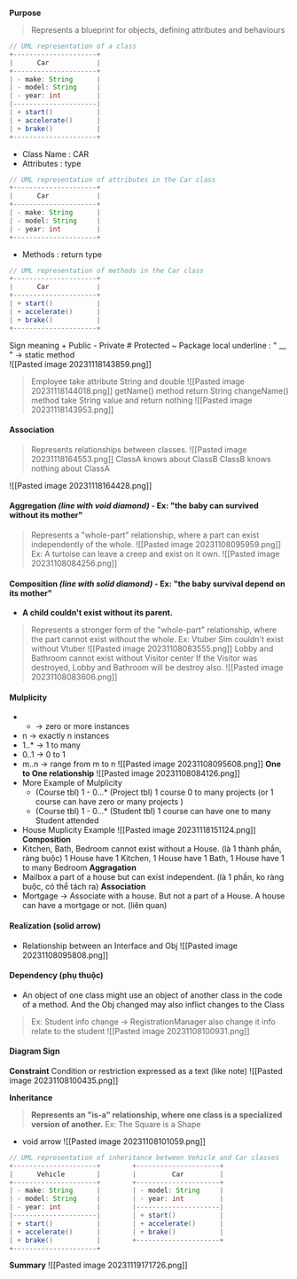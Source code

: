 **Purpose**
> Represents a blueprint for objects, defining attributes and behaviours 
```java
// UML representation of a class
+---------------------+
|      Car            |
+---------------------+
| - make: String      |
| - model: String     |
| - year: int         |
|---------------------|
| + start()           |
| + accelerate()      |
| + brake()           |
+---------------------+
```
+ Class Name : CAR
+ Attributes : type
```java
// UML representation of attributes in the Car class
+---------------------+
|      Car            |
+---------------------+
| - make: String      |
| - model: String     |
| - year: int         |
+---------------------+
```
+ Methods : return type 
```java
// UML representation of methods in the Car class
+---------------------+
|      Car            |
+---------------------+
| + start()           |
| + accelerate()      |
| + brake()           |
+---------------------+
```

Sign meaning
	+ Public
	-  Private
	# Protected
	~ Package local 
	underline : " __ " -> static method  
		![[Pasted image 20231118143859.png]]

> Employee take attribute String and double
> ![[Pasted image 20231118144018.png]]
> getName() method return String 
> changeName() method take String value and return nothing
> ![[Pasted image 20231118143953.png]]


#### **Association**
>Represents relationships between classes.
![[Pasted image 20231118164553.png]]
> ClassA knows about ClassB
> ClassB knows nothing about ClassA

![[Pasted image 20231118164428.png]]


#### **Aggregation** *(line with **void diamond**)* - Ex: "the baby can survived without its mother"
> Represents a "whole-part" relationship, where a part can exist independently of the whole.
	![[Pasted image 20231108095959.png]]
Ex:
> A turtoise can leave a creep and exist on it own.
![[Pasted image 20231108084256.png]]


#### **Composition** *(line with **solid diamond**)* - Ex: "the baby survival depend on its mother"
+ **A child couldn't exist without its parent.** 
> Represents a stronger form of the "whole-part" relationship, where the part cannot exist without the whole.
Ex: Vtuber Sim couldn't exist without Vtuber
![[Pasted image 20231108083555.png]]
> Lobby and Bathroom cannot exist without Visitor center
> If the Visitor was destroyed, Lobby and Bathroom will be destroy also.
![[Pasted image 20231108083606.png]]


#### **Mulplicity**
+ * -> zero or more instances
+ n -> exactly n instances
+ 1..* -> 1 to many 
+ 0..1 -> 0 to 1
+ m..n -> range from m to n
![[Pasted image 20231108095608.png]]
**One to One relationship**
![[Pasted image 20231108084126.png]]
+ More Example of Mulplicity
	+ (Course tbl) 1 - 0...* (Project tbl)
		 1 course 0 to many projects (or 1 course can have zero or many projects )
	+ (Course tbl) 1 - 0...* (Student tbl)
		1 course can have one to many Student attended
+ House Muplicity Example
	![[Pasted image 20231118151124.png]]
**Composition** 
 + Kitchen, Bath, Bedroom cannot exist without a House. (là 1 thành phần, ràng buộc) 
	 1 House have 1 Kitchen, 1 House have 1 Bath, 1 House have 1 to many Bedroom
**Aggragation** 
+ Mailbox a part of a house but can exist independent. (là 1 phần, ko ràng buộc, có thể tách ra)
**Association**
+ Mortgage -> Associate with a house. But not a part of a House. A house can have a mortgage or not. (liên quan)


#### **Realization** (solid arrow)
+ Relationship between an Interface and Obj
![[Pasted image 20231108095808.png]]


#### **Dependency** (phụ thuộc)
+ An object of one class might use an object of another class in the code of a method. And the Obj changed may also inflict changes to the Class 
> Ex: Student info change -> RegistrationManager also change it info relate to the student
![[Pasted image 20231108100931.png]]


#### Diagram Sign 
**Constraint**
	Condition or restriction expressed as a text (like note)
![[Pasted image 20231108100435.png]]

**Inheritance**
> **Represents an "is-a" relationship, where one class is a specialized version of another.**
> Ex: The Square is a Shape
+ void arrow
	![[Pasted image 20231108101059.png]]
```java
// UML representation of inheritance between Vehicle and Car classes
+---------------------+        +---------------------+
|      Vehicle        |        |         Car         |
+---------------------+        +---------------------+
| - make: String      |        | - model: String     |
| - model: String     |        | - year: int         |
| - year: int         |        |---------------------|
|---------------------|        | + start()           |
| + start()           |        | + accelerate()      |
| + accelerate()      |        | + brake()           |
| + brake()           |        +---------------------+
+---------------------+
```

**Summary**
![[Pasted image 20231119171726.png]]

